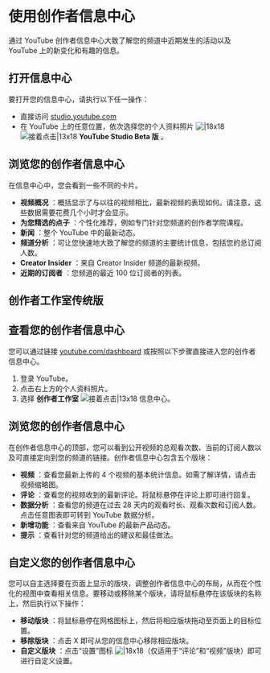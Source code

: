 # 使用创作者信息中心

通过 YouTube 创作者信息中心大致了解您的频道中近期发生的活动以及 YouTube 上的新变化和有趣的信息。

## 打开信息中心

要打开您的信息中心，请执行以下任一操作：

* 直接访问 [studio.youtube.com](https://studio.youtube.com/)
* 在 YouTube 上的任意位置，依次选择您的个人资料照片 ![|18x18](https://lh3.googleusercontent.com/NB5qyD2bwPLSxRz3L4RkFWHtTntWnKPJ5-jUmi5tToCc3-230ToGVw1WbpGWolgh2eT4=w18-h18) ![接着点击|13x18](https://lh3.googleusercontent.com/SaY5lqCwN7kppnS546l9ys-E2sZftTTIHjBrdV-WsGPIhGjaxcEXjfgdIfW_UNG7Sw0=w13-h18 "接着点击")  **YouTube Studio Beta 版** 。

## 浏览您的创作者信息中心

在信息中心中，您会看到一些不同的卡片。

* **视频概况** ：概括显示了与以往的视频相比，最新视频的表现如何。请注意，这些数据需要花费几个小时才会显示。
* **为您精选的点子** ：个性化推荐，例如专门针对您频道的创作者学院课程。
* **新闻** ：整个 YouTube 中的最新动态。
* **频道分析** ：可让您快速地大致了解您的频道的主要统计信息，包括您的总订阅人数。
* **Creator Insider** ：来自 Creator Insider 频道的最新视频。
* **近期的订阅者** ：您频道的最近 100 位订阅者的列表。

## 创作者工作室传统版

## 查看您的创作者信息中心

您可以通过链接 [youtube.com/dashboard](https://www.youtube.com/dashboard) 或按照以下步骤直接进入您的创作者信息中心。

1. 登录 YouTube。
2. 点击右上方的个人资料照片。
3. 选择 **创作者工作室**  ![接着点击|13x18](https://lh3.googleusercontent.com/SaY5lqCwN7kppnS546l9ys-E2sZftTTIHjBrdV-WsGPIhGjaxcEXjfgdIfW_UNG7Sw0=w13-h18 "接着点击") 信息中心。

## 浏览您的创作者信息中心

在创作者信息中心的顶部，您可以看到公开视频的总观看次数、当前的订阅人数以及可直接定向到您的频道的链接。创作者信息中心包含五个版块：

* **视频** ：查看您最新上传的 4 个视频的基本统计信息。如需了解详情，请点击视频缩略图。
* **评论** ：查看您的视频收到的最新评论。将鼠标悬停在评论上即可进行回复。
* **数据分析** ：查看您的频道在过去 28 天内的观看时长、观看次数和订阅人数。点击任意图表即可转到 YouTube 数据分析。
* **新增功能** ：查看来自 YouTube 的最新产品动态。
* **提示** ：查看针对您的频道给出的建议和最佳做法。

## 自定义您的创作者信息中心

您可以自主选择要在页面上显示的版块，调整创作者信息中心的布局，从而在个性化的视图中查看相关信息。要移动或移除某个版块，请将鼠标悬停在该版块的名称上，然后执行以下操作：

* **移动版块** ：将鼠标悬停在网格图标上，然后将相应版块拖动至页面上的目标位置。
* **移除版块** ：点击 X 即可从您的信息中心移除相应版块。
* **自定义版块** ：点击“设置”图标 ![|18x18](https://lh3.googleusercontent.com/JIfhFcNpFpZRX6J6zdHg7aTr4kToTU05MJCZYULcdbQ8HFScPP4QEyJK0vwQaSAS9w=w18-h18)（仅适用于“评论”和“视频”版块）即可进行自定义设置。